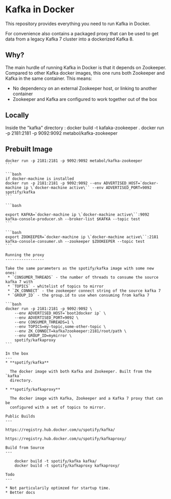 Kafka in Docker
===

This repository provides everything you need to run Kafka in Docker.

For convenience also contains a packaged proxy that can be used to get data from
a legacy Kafka 7 cluster into a dockerized Kafka 8.

Why?
---
The main hurdle of running Kafka in Docker is that it depends on Zookeeper.
Compared to other Kafka docker images, this one runs both Zookeeper and Kafka
in the same container. This means:

* No dependency on an external Zookeeper host, or linking to another container
* Zookeeper and Kafka are configured to work together out of the box

Locally
-------
Inside the "kafka" directory : 
docker build -t kafaka-zookeeper .
docker run -p 2181:2181 -p 9092:9092 metabol/kafka-zookeeper


Prebuilt Image
--------------

````Shell
docker run -p 2181:2181 -p 9092:9092 metabol/kafka-zookeeper
```

```bash
if docker-machine is installed
docker run -p 2181:2181 -p 9092:9092 --env ADVERTISED_HOST=`docker-machine ip \`docker-machine active\`` --env ADVERTISED_PORT=9092 spotify/kafka
```

```bash

export KAFKA=`docker-machine ip \`docker-machine active\``:9092
kafka-console-producer.sh --broker-list $KAFKA --topic test
```

```bash
export ZOOKEEPER=`docker-machine ip \`docker-machine active\``:2181
kafka-console-consumer.sh --zookeeper $ZOOKEEPER --topic test
```

Running the proxy
-----------------

Take the same parameters as the spotify/kafka image with some new ones:
 * `CONSUMER_THREADS` - the number of threads to consume the source kafka 7 with
 * `TOPICS` - whitelist of topics to mirror
 * `ZK_CONNECT` - the zookeeper connect string of the source kafka 7
 * `GROUP_ID` - the group.id to use when consuming from kafka 7

```bash
docker run -p 2181:2181 -p 9092:9092 \
    --env ADVERTISED_HOST=`boot2docker ip` \
    --env ADVERTISED_PORT=9092 \
    --env CONSUMER_THREADS=1 \
    --env TOPICS=my-topic,some-other-topic \
    --env ZK_CONNECT=kafka7zookeeper:2181/root/path \
    --env GROUP_ID=mymirror \
    spotify/kafkaproxy
```

In the box
---
* **spotify/kafka**

  The docker image with both Kafka and Zookeeper. Built from the `kafka`
  directory.

* **spotify/kafkaproxy**

  The docker image with Kafka, Zookeeper and a Kafka 7 proxy that can be
  configured with a set of topics to mirror.

Public Builds
---

https://registry.hub.docker.com/u/spotify/kafka/

https://registry.hub.docker.com/u/spotify/kafkaproxy/

Build from Source
---

    docker build -t spotify/kafka kafka/
    docker build -t spotify/kafkaproxy kafkaproxy/

Todo
---

* Not particularily optimzed for startup time.
* Better docs

